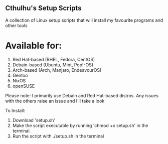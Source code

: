 ## Cthulhu's Setup Scripts
A collection of Linux setup scripts that will install my favourite programs and other tools

# Available for:

1. Red Hat-based (RHEL, Fedora, CentOS)
2. Debain-based  (Ubuntu, Mint, Pop!-OS)
3. Arch-based    (Arch, Manjaro, EndeavourOS)
5. Gentoo
6. NixOS
7. openSUSE

Please note: I primarily use Debain and Red Hat-based distros. Any issues with the others raise an issue and I'll take a look

To Install: 

1. Download 'setup.sh'
2. Make the script executable by running 'chmod +x setup.sh' in the terminal.
3. Run the script with ./setup.sh in the terminal
